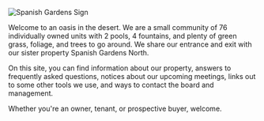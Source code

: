 ![Spanish Gardens Sign](images/sign.png)

<!-- ## Welcome to an oasis in the desert {.text-center} -->

Welcome to an oasis in the desert. We are a small community of 76 individually owned units with 2 pools, 4 fountains, and plenty of green grass, foliage, and trees to go around. We share our entrance and exit with our sister property Spanish Gardens North.

On this site, you can find information about our property, answers to frequently asked questions, notices about our upcoming meetings, links out to some other tools we use, and ways to contact the board and management.

Whether you're an owner, tenant, or prospective buyer, welcome.